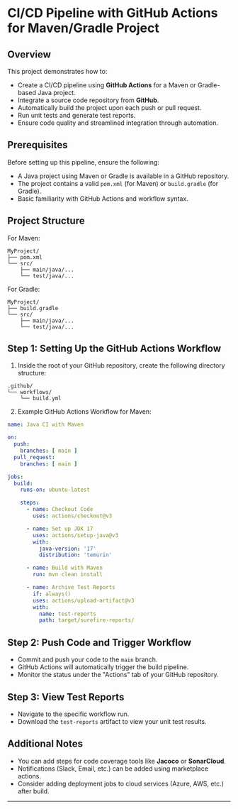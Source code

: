# CI/CD Pipeline with GitHub Actions for Maven/Gradle Project

## Overview

This project demonstrates how to:

* Create a CI/CD pipeline using **GitHub Actions** for a Maven or Gradle-based Java project.
* Integrate a source code repository from **GitHub**.
* Automatically build the project upon each push or pull request.
* Run unit tests and generate test reports.
* Ensure code quality and streamlined integration through automation.

## Prerequisites

Before setting up this pipeline, ensure the following:

* A Java project using Maven or Gradle is available in a GitHub repository.
* The project contains a valid `pom.xml` (for Maven) or `build.gradle` (for Gradle).
* Basic familiarity with GitHub Actions and workflow syntax.

## Project Structure

For Maven:

```
MyProject/
├── pom.xml
└── src/
    ├── main/java/...
    └── test/java/...
```

For Gradle:

```
MyProject/
├── build.gradle
└── src/
    ├── main/java/...
    └── test/java/...
```

## Step 1: Setting Up the GitHub Actions Workflow

1. Inside the root of your GitHub repository, create the following directory structure:

```
.github/
└── workflows/
    └── build.yml
```

2. Example GitHub Actions Workflow for Maven:

```yaml
name: Java CI with Maven

on:
  push:
    branches: [ main ]
  pull_request:
    branches: [ main ]

jobs:
  build:
    runs-on: ubuntu-latest

    steps:
      - name: Checkout Code
        uses: actions/checkout@v3

      - name: Set up JDK 17
        uses: actions/setup-java@v3
        with:
          java-version: '17'
          distribution: 'temurin'

      - name: Build with Maven
        run: mvn clean install

      - name: Archive Test Reports
        if: always()
        uses: actions/upload-artifact@v3
        with:
          name: test-reports
          path: target/surefire-reports/
```

## Step 2: Push Code and Trigger Workflow

* Commit and push your code to the `main` branch.
* GitHub Actions will automatically trigger the build pipeline.
* Monitor the status under the "Actions" tab of your GitHub repository.

## Step 3: View Test Reports

* Navigate to the specific workflow run.
* Download the `test-reports` artifact to view your unit test results.

## Additional Notes

* You can add steps for code coverage tools like **Jacoco** or **SonarCloud**.
* Notifications (Slack, Email, etc.) can be added using marketplace actions.
* Consider adding deployment jobs to cloud services (Azure, AWS, etc.) after build.

---

